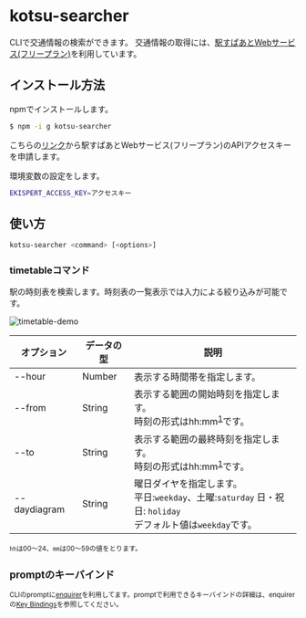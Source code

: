 # kotsu-searcher

CLIで交通情報の検索ができます。
交通情報の取得には、[駅すぱあとWebサービス(フリープラン)](https://ekiworld.net/service/sier/webservice/free_provision.html?utm_source=ekiworld&utm_medium=website&utm_campaign=ews_ekiworld_product_intro)を利用しています。

## インストール方法
npmでインストールします。
```sh
$ npm -i g kotsu-searcher
```

こちらの[リンク](https://ekiworld.net/free_provision/index.php?utm_source=ekiworld&utm_medium=website&utm_campaign=ews_ekiworld_product_free_header)から駅すぱあとWebサービス(フリープラン)のAPIアクセスキーを申請します。</br>

環境変数の設定をします。
```sh
EKISPERT_ACCESS_KEY=アクセスキー
```

## 使い方
```sh
kotsu-searcher <command> [<options>]
```

### timetableコマンド
駅の時刻表を検索します。時刻表の一覧表示では入力による絞り込みが可能です。

![timetable-demo](https://user-images.githubusercontent.com/85052152/204701786-5778547a-dcd5-45d4-b175-63c362ef75b3.gif)

| オプション   | データの型 | 説明                                                                                    |
|--------------|------------|-----------------------------------------------------------------------------------------|
| --hour       | Number     | 表示する時間帯を指定します。                                                            |
| --from       | String     | 表示する範囲の開始時刻を指定します。</br> 時刻の形式はhh:mm<sup>[1](#note1)</sup>です。 |
| --to         | String     | 表示する範囲の最終時刻を指定します。</br> 時刻の形式はhh:mm<sup>[1](#note1)</sup>です。 |
| --daydiagram | String     | 曜日ダイヤを指定します。</br> 平日:`weekday`、土曜:`saturday` 日・祝日: `holiday`</br> デフォルト値は`weekday`です。       |

<small id="note1"> `hh`は00〜24、`mm`は00〜59の値をとります。

## promptのキーバインド
CLIのpromptに[enquirer](https://github.com/enquirer/enquirer)を利用してます。promptで利用できるキーバインドの詳細は、enquirerの[Key Bindings](https://github.com/enquirer/enquirer#-key-bindings)を参照してください。
